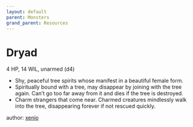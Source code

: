 ```yaml
---
layout: default
parent: Monsters
grand_parent: Resources
---
```


# Dryad

4 HP, 14 WIL, unarmed (d4)  

- Shy, peaceful tree spirits whose manifest in a beautiful female form.  
- Spiritually bound with a tree, may disappear by joining with the tree again. Can’t go too far away from it and dies if the tree is destroyed.  
- Charm strangers that come near. Charmed creatures mindlessly walk into the tree, disappearing forever if not rescued quickly.  

author: [xenio](https://xenioinabottle.blogspot.com)
